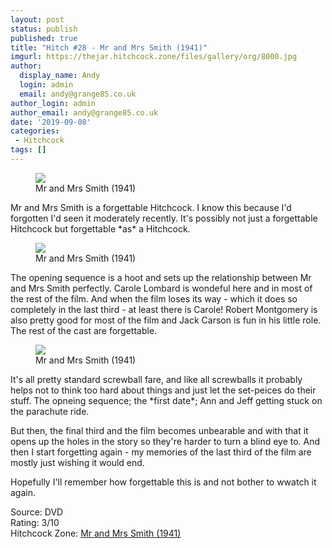 ```yaml
---
layout: post
status: publish
published: true
title: "Hitch #28 - Mr and Mrs Smith (1941)"
imgurl: https://thejar.hitchcock.zone/files/gallery/org/8000.jpg
author:
  display_name: Andy
  login: admin
  email: andy@grange85.co.uk
author_login: admin
author_email: andy@grange85.co.uk
date: '2019-09-08'
categories:
 - Hitchcock
tags: []
---
```

<figure class="aligncenter"><img src="https://thejar.hitchcock.zone/files/gallery/org/8000.jpg" class="img-responsive" /><figcaption>Mr and Mrs Smith (1941)</figcaption></figure>
Mr and Mrs Smith is a forgettable Hitchcock. I know this because I'd forgotten I'd seen it moderately recently. It's possibly not just a forgettable Hitchcock but forgettable *as* a Hitchcock.
<figure class="aligncenter"><img src="https://thejar.hitchcock.zone/1000/Mr%20and%20Mrs%20Smith%20(1941)/0074.jpg" class="img-responsive" /><figcaption>Mr and Mrs Smith (1941)</figcaption></figure>

The opening sequence is a hoot and sets up the relationship between Mr and Mrs Smith perfectly. Carole Lombard is wondeful here and in most of the rest of the film. And when the film loses its way - which it does so completely in the last third - at least there is Carole! Robert Montgomery is also pretty good for most of the film and Jack Carson is fun in his little role. The rest of the cast are forgettable.
<figure class="aligncenter"><img src="https://thejar.hitchcock.zone/1000/Mr%20and%20Mrs%20Smith%20(1941)/0615.jpg" class="img-responsive" /><figcaption>Mr and Mrs Smith (1941)</figcaption></figure>
It's all pretty standard screwball fare, and like all screwballs it probably helps not to think too hard about things and just let the set-peices do their stuff. The opneing sequence; the *first date*; Ann and Jeff getting stuck on the parachute ride. 

But then, the final third and the film becomes unbearable and with that it opens up the holes in the story so they're harder to turn a blind eye to. And then I start forgetting again - my memories of the last third of the film are mostly just wishing it would end.

Hopefully I'll remember how forgettable this is and not bother to wwatch it again.

Source: DVD  
Rating: 3/10  
Hitchcock Zone: [Mr and Mrs Smith (1941)](https://the.hitchcock.zone/wiki/Mr._%26_Mrs._Smith_(1941))

